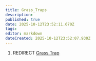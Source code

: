 ```yaml
---
title: Grass_Traps
description: 
published: true
date: 2025-10-12T23:52:11.670Z
tags: 
editor: markdown
dateCreated: 2025-10-12T23:52:07.930Z
---
```


1.  REDIRECT [Grass Trap](Recipaedia/Items/Grass_Trap.md "wikilink")